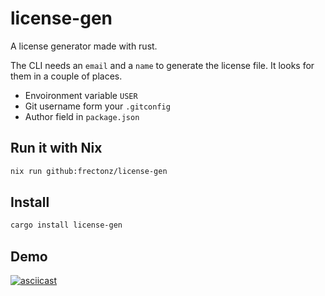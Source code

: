 # license-gen

A license generator made with rust.

The CLI needs an `email` and a `name` to generate the license file. It looks for them in a couple of places.

- Envoironment variable `USER`
- Git username form your `.gitconfig`
- Author field in `package.json`

## Run it with Nix

```bash
nix run github:frectonz/license-gen
```

## Install

```bash
cargo install license-gen
```

## Demo

[![asciicast](https://asciinema.org/a/496158.svg)](https://asciinema.org/a/496158)
